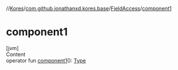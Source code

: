 //[Kores](../../index.md)/[com.github.jonathanxd.kores.base](../index.md)/[FieldAccess](index.md)/[component1](component1.md)



# component1  
[jvm]  
Content  
operator fun [component1](component1.md)(): [Type](https://docs.oracle.com/javase/8/docs/api/java/lang/reflect/Type.html)  



